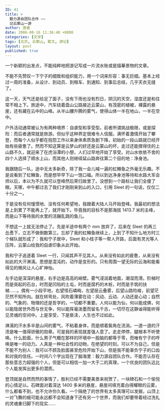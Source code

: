 ```yaml
---
ID: 41
title: >
  毅力源自团队合作 ——
  记云蒙山一游
author: 唐睿
date: 2006-08-16 11:36:48 +0800
categories: [文学]
tags: [北京, 云蒙山, 散文, 游记]
layout: post
published: true
---
```


一个新颖的出发点，不能纯粹地把游记写成一片流水账或是描摹景物的文章。

不能不先赞叹一下宁子的细致和组织能力，用一个词来形容：事无巨细。基本上经过一周的准备，从设计、到动员、到租车、到通知、到事后总结，几乎天衣无缝了。

这一天，天气还是给足了面子，没有下雨也没有烈日，阴沉的天空，湿度还是和往常不相上下。旅途中，汽车绕着盘山公路接近云蒙山，有茂密的植被，裸露的悬崖，还有藏在云中的山峰。从半山腰升腾的雾气，使得山体一半在地山，一半在空中。

户外活动通常被认为有两种境界：自虐型和享受型。前者所谓挑战极限，或是探险：而后者通常就是旅游。但似乎这种界定很难令人信服。满怀着激情开始了攀登，而每个人似乎都在抱怨工作以来身体素质急剧下降，初始的一段山路就已经开始有些疲惫了。然而不知这算是云梦山的好还是云蒙山的坏，走过还能撑得住的上山路不久，就迎来了在虎浴潭的小憩，人们过早地开始了享受。对山水依依不舍的四个人选择了顺水上山，而其他人则继续延山路奔往第二个目的地：净身池。

我跟随后一队，途中无太多新奇，除了我一会儿喊一遍的虹鳟鱼之外毫无乐趣。不是说看到了虹鳟鱼，而是想早早下山一饱口福。所以到达净身池等待和水路大军会师以后，本以为不久就可以登峰然后荣归故里了。没想到一个路标让我们全傻了眼。天哪，中午都过去了我们才刚刚来到山的入口，引用 Sleet 的一句话，仅仅二十分之一。

于是没有任何憧憬地、没有任何希望地，我跟着大陆人马开始登峰。我最初的想法是上到累了不能再上了，就开始下。毕竟我的目标不是那海拔 1413.7 米的主峰，而是山下等待我的水里的活蹦乱跳的鱼儿。

不想这一上就无法停止了。先是半途中有两个 mm 放弃了，后来在 Sleet 的再三怂恿下，立志不做倒数第三。忘却了我的虹鳟鱼继续上，上到了不知什么地方时三个梯队就形成了：我和宁子居中，Sleet 和小桂子等一帮人开路，后面有灵光等人压阵，云蒙山给我的自虐印象从此开始。

我和宁子追逐着 Sleet 一行，只闻其声不见其人。从来没有如此的疲惫，从来没有如此的大汗淋漓。思想是混沌的，动作是变形的。只有周围一望无际的云海和能看得见的微风让人心旷神怡。

左手边是深深的悬崖，右手边是高高的峭壁。雾气浸润着地面，潮湿而滑。阶梯时而是突起的石台，时而是凹陷的土屯，时而是腐朽的木桩，时而是手筑的扶梯……。偶有一小段平地，右望怪石嶙峋，左望层云叠雾，后望山路险峻，前望茫茫然不知所向。就在转弯处，风吹着薄雾在动：风动、云动、人动还是心动；自然的、气象的、物理的还是哲学的，一切都不重要。人何以能为仙，何以能成佛，何以能隐居世外而与世无争，何以能挥毫泼墨而留名千古，一切尽在这静谧得能听得见灵魂的空间中。上是享受，下是亵渎，人生也不过如此。

淋漓的汗水多半是山间的雾气，不粘着身体，而是顺着鬓角在流淌。一道一道的汗渍是唯一值得骄傲的勋章。可是我的表现就差强人意了。走走停停，腿根本不听使唤。什么脸面，什么男子气概在那样的环境中一股脑的都等于零，而唯有宁子的呼唤是唯一的动力。人真是一种社会性的动物，在绝望的时刻，可以不为自己，但是不能不为别人：我可以不顾及脸面甚至危险开始下山，但是我不能辜负宁子的口齿和对我的信任。一时间八个字出现在了脑海里：毅力源自团队合作。不能否认存在那些意志力超强的个人，但是可以相信一加一大于二的真理，一个优良的团队远比个人能发挥出更多的潜质。

登顶就是自然而然的事情了，胜利已经不需要美景来祝贺了，一块碑石和一个愉悦的心情足以。石碑面对着深达 1400 多米的悬崖，悬崖间填充着白得耀眼的云雾，什么都看不到，也不允许你久看。一个隔绝了的世界有太多真理可以发掘，山顶上一对飞舞的蛾可能永远都不会知道身下还有另一个世界，而我们却要带着经过洗礼的灵魂重归脚下的现实……
